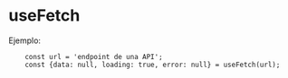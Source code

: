 # useFetch

Ejemplo:
```
    const url = 'endpoint de una API';
    const {data: null, loading: true, error: null} = useFetch(url);

```
